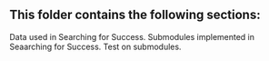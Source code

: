 This folder contains the following sections:  
--------------------------------------------
Data used in Searching for Success.
Submodules implemented in Seaarching for Success. 
Test on submodules.  

